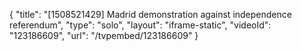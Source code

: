 {
    "title": "[1508521429] Madrid demonstration against independence referendum",
    "type": "solo",
    "layout": "iframe-static",
    "videoId": "123186609",
    "url": "\/tvpembed\/123186609"
}